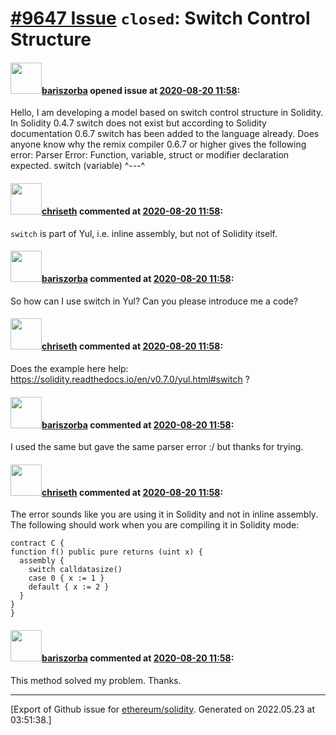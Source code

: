 # [\#9647 Issue](https://github.com/ethereum/solidity/issues/9647) `closed`: Switch Control Structure

#### <img src="https://avatars.githubusercontent.com/u/16199169?u=06b15c0d7313deec5b1d785b2d29a9732e193ed6&v=4" width="50">[bariszorba](https://github.com/bariszorba) opened issue at [2020-08-20 11:58](https://github.com/ethereum/solidity/issues/9647):

Hello,
I am developing a model based on switch control structure in Solidity. In Solidity 0.4.7 switch does not exist but according to Solidity documentation 0.6.7 switch has been added to the language already. Does anyone know why the remix compiler 0.6.7 or higher gives the following error:
Parser Error: Function, variable, struct or modifier declaration expected.
switch (variable)
^---^

#### <img src="https://avatars.githubusercontent.com/u/9073706?v=4" width="50">[chriseth](https://github.com/chriseth) commented at [2020-08-20 11:58](https://github.com/ethereum/solidity/issues/9647#issuecomment-677857851):

`switch` is part of Yul, i.e. inline assembly, but not of Solidity itself.

#### <img src="https://avatars.githubusercontent.com/u/16199169?u=06b15c0d7313deec5b1d785b2d29a9732e193ed6&v=4" width="50">[bariszorba](https://github.com/bariszorba) commented at [2020-08-20 11:58](https://github.com/ethereum/solidity/issues/9647#issuecomment-677871171):

So how can I use switch in Yul? Can you please introduce me a code?

#### <img src="https://avatars.githubusercontent.com/u/9073706?v=4" width="50">[chriseth](https://github.com/chriseth) commented at [2020-08-20 11:58](https://github.com/ethereum/solidity/issues/9647#issuecomment-677874472):

Does the example here help: https://solidity.readthedocs.io/en/v0.7.0/yul.html#switch ?

#### <img src="https://avatars.githubusercontent.com/u/16199169?u=06b15c0d7313deec5b1d785b2d29a9732e193ed6&v=4" width="50">[bariszorba](https://github.com/bariszorba) commented at [2020-08-20 11:58](https://github.com/ethereum/solidity/issues/9647#issuecomment-677875118):

I used the same but gave the same parser error :/ but thanks for trying.

#### <img src="https://avatars.githubusercontent.com/u/9073706?v=4" width="50">[chriseth](https://github.com/chriseth) commented at [2020-08-20 11:58](https://github.com/ethereum/solidity/issues/9647#issuecomment-677876514):

The error sounds like you are using it in Solidity and not in inline assembly. The following should work when you are compiling it in Solidity mode:
```
contract C {
function f() public pure returns (uint x) {
  assembly {
    switch calldatasize()
    case 0 { x := 1 }
    default { x := 2 }
  }
}
}
```

#### <img src="https://avatars.githubusercontent.com/u/16199169?u=06b15c0d7313deec5b1d785b2d29a9732e193ed6&v=4" width="50">[bariszorba](https://github.com/bariszorba) commented at [2020-08-20 11:58](https://github.com/ethereum/solidity/issues/9647#issuecomment-678107315):

This method solved my problem. Thanks.


-------------------------------------------------------------------------------



[Export of Github issue for [ethereum/solidity](https://github.com/ethereum/solidity). Generated on 2022.05.23 at 03:51:38.]
